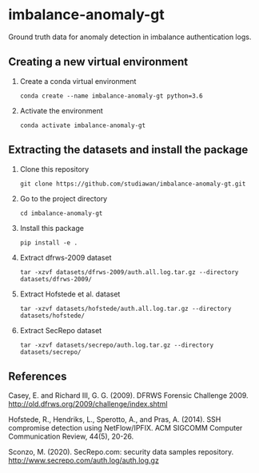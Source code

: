 # imbalance-anomaly-gt
Ground truth data for anomaly detection in imbalance authentication logs.

## Creating a new virtual environment

1. Create a conda virtual environment

   `conda create --name imbalance-anomaly-gt python=3.6`

2. Activate the environment

   `conda activate imbalance-anomaly-gt`

## Extracting the datasets and install the package

1. Clone this repository

   `git clone https://github.com/studiawan/imbalance-anomaly-gt.git`

2. Go to the project directory
    
   `cd imbalance-anomaly-gt`

3. Install this package
   
   `pip install -e .`

4. Extract dfrws-2009 dataset

   `tar -xzvf datasets/dfrws-2009/auth.all.log.tar.gz --directory datasets/dfrws-2009/`

5. Extract Hofstede et al. dataset

   `tar -xzvf datasets/hofstede/auth.all.log.tar.gz --directory datasets/hofstede/`

6. Extract SecRepo dataset

   `tar -xzvf datasets/secrepo/auth.log.tar.gz --directory datasets/secrepo/`

## References

Casey, E.  and Richard III, G. G. (2009). DFRWS Forensic Challenge 2009. http://old.dfrws.org/2009/challenge/index.shtml

Hofstede, R., Hendriks, L., Sperotto, A., and Pras, A. (2014). SSH compromise detection using NetFlow/IPFIX. ACM SIGCOMM Computer Communication Review, 44(5), 20-26.

Sconzo, M. (2020). SecRepo.com: security data samples repository. http://www.secrepo.com/auth.log/auth.log.gz
